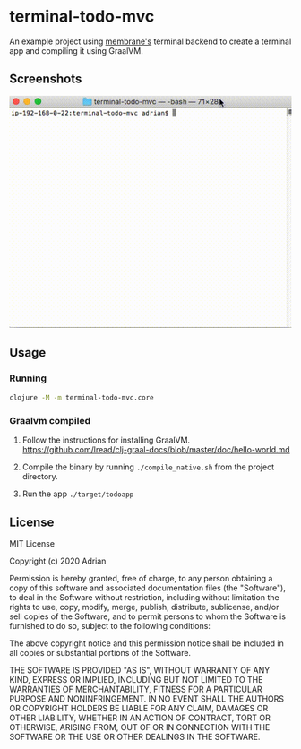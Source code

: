 # terminal-todo-mvc

An example project using [membrane's](https://github.com/phronmophobic/membrane) terminal backend to create a terminal app and compiling it using GraalVM.

## Screenshots

![terminal todo example](terminal-todo-mvc.gif?raw=true)

## Usage

### Running

```bash
clojure -M -m terminal-todo-mvc.core
```

### Graalvm compiled

1. Follow the instructions for installing GraalVM. https://github.com/lread/clj-graal-docs/blob/master/doc/hello-world.md

2. Compile the binary by running `./compile_native.sh` from the project directory.

3. Run the app `./target/todoapp`

## License

MIT License

Copyright (c) 2020 Adrian

Permission is hereby granted, free of charge, to any person obtaining a copy
of this software and associated documentation files (the "Software"), to deal
in the Software without restriction, including without limitation the rights
to use, copy, modify, merge, publish, distribute, sublicense, and/or sell
copies of the Software, and to permit persons to whom the Software is
furnished to do so, subject to the following conditions:

The above copyright notice and this permission notice shall be included in all
copies or substantial portions of the Software.

THE SOFTWARE IS PROVIDED "AS IS", WITHOUT WARRANTY OF ANY KIND, EXPRESS OR
IMPLIED, INCLUDING BUT NOT LIMITED TO THE WARRANTIES OF MERCHANTABILITY,
FITNESS FOR A PARTICULAR PURPOSE AND NONINFRINGEMENT. IN NO EVENT SHALL THE
AUTHORS OR COPYRIGHT HOLDERS BE LIABLE FOR ANY CLAIM, DAMAGES OR OTHER
LIABILITY, WHETHER IN AN ACTION OF CONTRACT, TORT OR OTHERWISE, ARISING FROM,
OUT OF OR IN CONNECTION WITH THE SOFTWARE OR THE USE OR OTHER DEALINGS IN THE
SOFTWARE.
